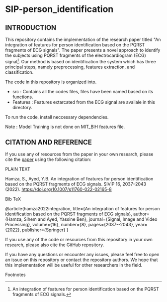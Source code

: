 # SIP-person_identification
## **INTRODUCTION**
This repository contains the implementation of the research paper titled "An integration of features for person identification based on the
PQRST fragments of ECG signals". The paper presents a novel approach to identify the subjects using PQRST fragments of the electrocardiogram (ECG)
signal[^1]. Our method is based on identification the system which has three principal steps, namely preprocessing, features extraction, and classification.

The code in this repository is organized into. 
- src : Contains all the codes files, files have been named based on its functions. 
- Features : Features extarcated from the ECG signal are availale in this directory.

To run the code, install neccessary dependencies. 

Note : Model Training is not done on MIT_BIH features file.

## **CITATION AND REFERENCE**
If you use any of resources from the paper in your own research, please cite the [paper](https://link.springer.com/article/10.1007/s11760-022-02165-8) using the following citation:

PLAIN TEXT

Hamza, S., Ayed, Y.B. An integration of features for person identification based on the PQRST fragments of ECG signals. SIViP 16, 2037–2043 (2022). https://doi.org/10.1007/s11760-022-02165-8

Bib TeX

@article{hamza2022integration,
  title={An integration of features for person identification based on the PQRST fragments of ECG signals},
  author={Hamza, Sihem and Ayed, Yassine Ben},
  journal={Signal, Image and Video Processing},
  volume={16},
  number={8},
  pages={2037--2043},
  year={2022},
  publisher={Springer}
}

If you use any of the code or resources from this repository in your own research, please also cite the GitHub repository.

If you have any questions or encounter any issues, please feel free to open an issue on this repository or contact the repository authors. We hope that this implementation will be useful for other researchers in the field.

Footnotes

[^1]: An integration of features for person identification based on the PQRST fragments of ECG signals.
